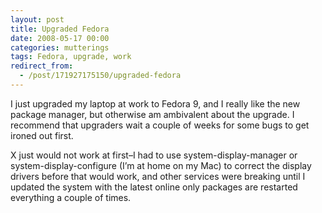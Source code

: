 ```yaml
---
layout: post
title: Upgraded Fedora
date: 2008-05-17 00:00
categories: mutterings
tags: Fedora, upgrade, work
redirect_from:
  - /post/171927175150/upgraded-fedora
---
```

I just upgraded my laptop at work to Fedora 9, and I really like the new package manager, but otherwise am ambivalent about the upgrade. I recommend that upgraders wait a couple of weeks for some bugs to get ironed out first.

X just would not work at first&ndash;I had to use system-display-manager or system-display-configure (I&rsquo;m at home on my Mac) to correct the display drivers before that would work, and other services were breaking until I updated the system with the latest online only packages are restarted everything a couple of times.
